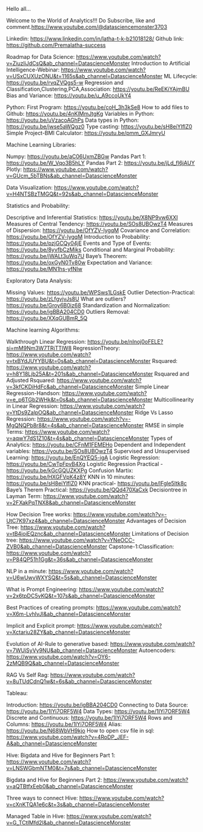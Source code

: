Hello all...

Welcome to the World of Analytics!!!
Do Subscribe, like and comment.https://www.youtube.com/@datasciencemonster3703

Linkedin: https://www.linkedin.com/in/latha-t-k-b21018128/
Github link: https://github.com/Premalatha-success

Roadmap for Data Science: https://www.youtube.com/watch?v=ZiuzliJdCsQ&ab_channel=DatascienceMonster
Introduction to Artificial Intelligence-Webinar: https://www.youtube.com/watch?v=USxCUXUzONU&t=1165s&ab_channel=DatascienceMonster
ML Lifecycle: https://youtu.be/rvqZVQgs5-w
Regression and Classification,Clustering,PCA,Association: https://youtu.be/ReEKiYAjmBU
Bias and Variance: https://youtu.be/u_A9ccoUkY4

Python:
First Program: https://youtu.be/coH_3h3kSe8
How to add files to Github: https://youtu.be/4nKlMmJtgKg
Variables in Python: https://youtu.be/uVzacoAGhPs
Data types in Python: https://youtu.be/jwse5aWQgz0
Type casting: https://youtu.be/sH8eiYlflZ0
Simple Project-BMI Calculator: https://youtu.be/pmm_GXJmryU

Machine Learning Libraries:

Numpy: https://youtu.be/aC06UxmZBGw
Pandas Part 1: https://youtu.be/W_Vqo3B5hLY
Pandas Part 2: https://youtu.be/jLd_fl6jAUY
Plotly: https://www.youtube.com/watch?v=GUcm_5bTBNs&ab_channel=DatascienceMonster

Data Visualization: https://www.youtube.com/watch?v=H4NTSBzTMGQ&t=92s&ab_channel=DatascienceMonster

Statistics and Probability:

Descriptive and Inferential Statistics: https://youtu.be/X8NP9vw6XXI
Measures of Central Tendency: https://youtu.be/SOs8UBOwzT4
Measures of Dispersion: https://youtu.be/OfYZV-lygqM
Covariance and Correlation: https://youtu.be/OfYZV-lygqM
Introduction to Probability: https://youtu.be/pzjGCQy04jE
Events and Type of Events: https://youtu.be/8yvfbCzMiks
Conditional and Marginal Probability: https://youtu.be/jWALt3uWq7U
Baye’s Theorem: https://youtu.be/oxGyN0Tv80w
Expectation and Variance: https://youtu.be/MN1hs-yfNIw


Exploratory Data Analysis:

Missing Values: https://youtu.be/WPSws1LGskE
Outlier Detection-Practical: https://youtu.be/zLfgvjvJs8U
What are outliers? https://youtu.be/Groy6B0iz68
Standardization and Normalization: https://youtu.be/igBBA204CD0
Outliers Removal: https://youtu.be/XXqGUBmR_5Q

Machine learning Algorithms:

Walkthrough Linear Regression: https://youtu.be/nInoj0oFELE?si=mM9Nm3W7TRjTTlW8
RegressionTheory:
https://www.youtube.com/watch?v=txBYdJUYYBU&t=0s&ab_channel=DatascienceMonster
Rsquared: https://www.youtube.com/watch?v=h8Y18Ljb25A&t=201s&ab_channel=DatascienceMonster
Rsquared and Adjusted Rsquared: https://www.youtube.com/watch?v=3kfCKDiHdFc&ab_channel=DatascienceMonster
Simple Linear Regression-Handson: https://www.youtube.com/watch?v=e_p6TGb2WHk&t=0s&ab_channel=DatascienceMonster
Multicollinearity in Linear Regression: https://www.youtube.com/watch?v=YtDs9ZalpOQ&ab_channel=DatascienceMonster
Ridge Vs Lasso Regression: https://www.youtube.com/watch?v=-MgQNQPb8r8&t=4s&ab_channel=DatascienceMonster
RMSE in simple Terms: https://www.youtube.com/watch?v=aqwY7dS1Z10&t=4s&ab_channel=DatascienceMonster
Types of Analytics: https://youtu.be/CFnM1FEMEHo
Dependent and Independent variables: https://youtu.be/SOs8UBOwzT4
Supervised and Unsupervised Learning: https://youtu.be/EnQYEQ5-igA
Logistic Regression: https://youtu.be/CwTpFpvB4Xg
Logistic Regression Practical - https://youtu.be/kGcGQUZKXPg
Confusion Martix: https://youtu.be/HXGFVpK4z8Y
KNN in 10 minutes: https://youtu.be/sH8eiYlflZ0
KNN practical- https://youtu.be/lFgle5Itk8c
Baye’s Therem Practical: https://youtu.be/QQd470XaCxk
Decisiontree in Layman Term: https://www.youtube.com/watch?v=2FXakPqTNX8&ab_channel=DatascienceMonster

How Decision Tree works: 
https://www.youtube.com/watch?v=-UtC7K97xz4&ab_channel=DatascienceMonster
Advantages of Decision Tree: https://www.youtube.com/watch?v=tB4ioiEQznc&ab_channel=DatascienceMonster
Limitations of Decision tree: https://www.youtube.com/watch?v=YNeOCC-ZVB0&ab_channel=DatascienceMonster
Capstone-1:Classification: https://www.youtube.com/watch?v=P84QP51h1Gg&t=36s&ab_channel=DatascienceMonster

NLP in a minute: https://www.youtube.com/watch?v=U6wUwvWXYSQ&t=5s&ab_channel=DatascienceMonster

What is Prompt Engineering:
https://www.youtube.com/watch?v=2x6tpDC5vKQ&t=107s&ab_channel=DatascienceMonster

Best Practices of creating prompts: 
https://www.youtube.com/watch?v=X6m-LvhIvJI&ab_channel=DatascienceMonster

Implicit and Explicit prompt: https://www.youtube.com/watch?v=Xctariu28ZY&ab_channel=DatascienceMonster

Evolution of AI-Rule to generative based: https://www.youtube.com/watch?v=7WUiSyVy9NU&ab_channel=DatascienceMonster
Autoencoders: https://www.youtube.com/watch?v=OY6-2zMQB9Q&ab_channel=DatascienceMonster

RAG Vs Self Rag: https://www.youtube.com/watch?v=8uTUdCdnQ1w&t=6s&ab_channel=DatascienceMonster


Tableau:

Introduction: https://youtu.be/igBBA204CD0
Connecting to Data Source: https://youtu.be/1IYi7ORF5W4
Data Types: https://youtu.be/1IYi7ORF5W4
Discrete and Continuous: https://youtu.be/1IYi7ORF5W4
Rows and Columns: https://youtu.be/1IYi7ORF5W4
Alias: https://youtu.be/N68WbVH9kjo
How to open csv file in sql: https://www.youtube.com/watch?v=4RoDP_JEF-A&ab_channel=DatascienceMonster

Hive:
Bigdata and Hive for Beginners Part 1:
https://www.youtube.com/watch?v=LNSWGbmNTM0&t=7s&ab_channel=DatascienceMonster

Bigdata and Hive for Beginners Part 2: https://www.youtube.com/watch?v=aQTBtfxEeb0&ab_channel=DatascienceMonster

Three ways to connect Hive: https://www.youtube.com/watch?v=cXnKTQA1e6c&t=3s&ab_channel=DatascienceMonster

Managed Table in Hive: https://www.youtube.com/watch?v=G_TCtIMfd2I&ab_channel=DatascienceMonster
